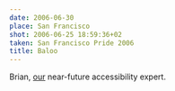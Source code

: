 ```yaml
---
date: 2006-06-30
place: San Francisco
shot: 2006-06-25 18:59:36+02
taken: San Francisco Pride 2006
title: Baloo
---
```


Brian, [our](http://civicrm.org/) near-future accessibility expert.
